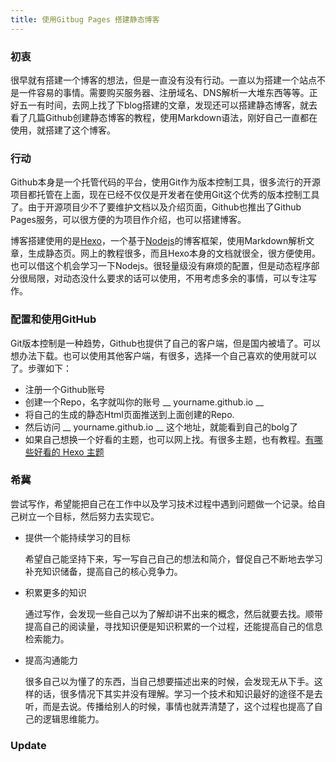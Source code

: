 ```yaml
---
title: 使用Gitbug Pages 搭建静态博客
---
```



### 初衷
 很早就有搭建一个博客的想法，但是一直没有没有行动。一直以为搭建一个站点不是一件容易的事情。需要购买服务器、注册域名、DNS解析一大堆东西等等。正好五一有时间，去网上找了下blog搭建的文章，发现还可以搭建静态博客，就去看了几篇Github创建静态博客的教程，使用Markdown语法，刚好自己一直都在使用，就搭建了这个博客。
<br/>

### 行动
 Github本身是一个托管代码的平台，使用Git作为版本控制工具，很多流行的开源项目都托管在上面，现在已经不仅仅是开发者在使用Git这个优秀的版本控制工具了。由于开源项目少不了要维护文档以及介绍页面，Github也推出了Github Pages服务，可以很方便的为项目作介绍，也可以搭建博客。
<br/>

 博客搭建使用的是<a href="https://hexo.io/">Hexo</a>，一个基于<a href="https://nodejs.org/">Nodejs</a>的博客框架，使用Markdown解析文章，生成静态页。网上的教程很多，而且Hexo本身的文档就很全，很方便使用。也可以借这个机会学习一下Nodejs。很轻量级没有麻烦的配置，但是动态程序部分很局限，对动态没什么要求的话可以使用，不用考虑多余的事情，可以专注写作。

### 配置和使用GitHub

Git版本控制是一种趋势，Github也提供了自己的客户端，但是国内被墙了。可以想办法下载。也可以使用其他客户端，有很多，选择一个自己喜欢的使用就可以了。步骤如下：
* 注册一个Github账号
* 创建一个Repo，名字就叫你的账号 __ yourname.github.io __
* 将自己的生成的静态Html页面推送到上面创建的Repo.
* 然后访问 __ yourname.github.io __ 这个地址，就能看到自己的bolg了
* 如果自己想换一个好看的主题，也可以网上找。有很多主题，也有教程。<a  href="https://www.zhihu.com/question/24422335">有哪些好看的 Hexo 主题</a>

### 希冀

尝试写作，希望能把自己在工作中以及学习技术过程中遇到问题做一个记录。给自己树立一个目标，然后努力去实现它。
* 提供一个能持续学习的目标
  <p>希望自己能坚持下来，写一写自己自己的想法和简介，督促自己不断地去学习补充知识储备，提高自己的核心竞争力。</p>
* 积累更多的知识
  <p>通过写作，会发现一些自己以为了解却讲不出来的概念，然后就要去找。顺带提高自己的阅读量，寻找知识便是知识积累的一个过程，还能提高自己的信息检索能力。</p>
* 提高沟通能力
  <p>很多自己以为懂了的东西，当自己想要描述出来的时候，会发现无从下手。这样的话，很多情况下其实并没有理解。学习一个技术和知识最好的途径不是去听，而是去说。传播给别人的时候，事情也就弄清楚了，这个过程也提高了自己的逻辑思维能力。</p>

### Update
